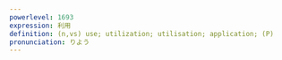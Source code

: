 ```yaml
---
powerlevel: 1693
expression: 利用
definition: (n,vs) use; utilization; utilisation; application; (P)
pronunciation: りよう
---
```

